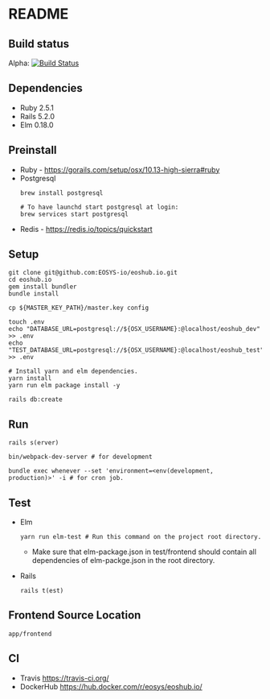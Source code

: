 # README

## Build status
Alpha: [![Build Status](https://travis-ci.org/EOSYS-io/eoshub.io.svg?branch=alpha)](https://travis-ci.org/EOSYS-io/eoshub.io)

## Dependencies
- Ruby 2.5.1
- Rails 5.2.0
- Elm 0.18.0

## Preinstall
- Ruby - https://gorails.com/setup/osx/10.13-high-sierra#ruby
- Postgresql
  ```
  brew install postgresql

  # To have launchd start postgresql at login:
  brew services start postgresql
  ```
- Redis - https://redis.io/topics/quickstart

## Setup
```
git clone git@github.com:EOSYS-io/eoshub.io.git
cd eoshub.io
gem install bundler
bundle install

cp ${MASTER_KEY_PATH}/master.key config

touch .env
echo "DATABASE_URL=postgresql://${OSX_USERNAME}:@localhost/eoshub_dev" >> .env
echo "TEST_DATABASE_URL=postgresql://${OSX_USERNAME}:@localhost/eoshub_test" >> .env

# Install yarn and elm dependencies.
yarn install
yarn run elm package install -y

rails db:create
```

## Run
```
rails s(erver)
```
```
bin/webpack-dev-server # for development
```
```
bundle exec whenever --set 'environment=<env(development, production)>' -i # for cron job.
```

## Test
- Elm
  ```
  yarn run elm-test # Run this command on the project root directory.
  ```
  - Make sure that elm-package.json in test/frontend should contain all dependencies of
  elm-packge.json in the root directory.

- Rails
  ```
  rails t(est)
  ```

## Frontend Source Location
```
app/frontend
```

## CI
- Travis https://travis-ci.org/
- DockerHub https://hub.docker.com/r/eosys/eoshub.io/
